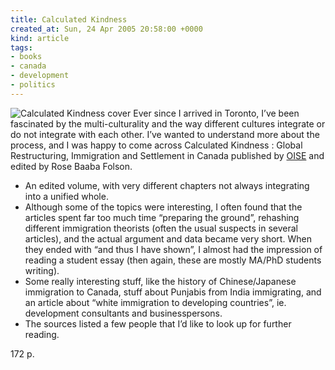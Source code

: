 ```yaml
---
title: Calculated Kindness
created_at: Sun, 24 Apr 2005 20:58:00 +0000
kind: article
tags:
- books
- canada
- development
- politics
---
```


![Calculated Kindness
cover ](http://images.amazon.com/images/P/1552661318.01._AA400_SCLZZZZZZZ_.jpg) Ever since I arrived in Toronto, I’ve been fascinated by the
multi-culturality and the way different cultures integrate or do not
integrate with each other. I’ve wanted to understand more about the
process, and I was happy to come across Calculated Kindness : Global
Restructuring, Immigration and Settlement in Canada published by
[OISE](http://www.oise.utoronto.ca) and edited by Rose Baaba Folson.

-   An edited volume, with very different chapters not always
  integrating into a unified whole.
-   Although some of the topics were interesting, I often found that the
  articles spent far too much time “preparing the ground”, rehashing
  different immigration theorists (often the usual suspects in several
  articles), and the actual argument and data became very short. When
  they ended with “and thus I have shown”, I almost had the impression
  of reading a student essay (then again, these are mostly MA/PhD
  students writing).
-   Some really interesting stuff, like the history of Chinese/Japanese
  immigration to Canada, stuff about Punjabis from India immigrating,
  and an article about “white immigration to developing countries”,
  ie. development consultants and businesspersons.
-   The sources listed a few people that I’d like to look up for further
  reading.

172 p.
